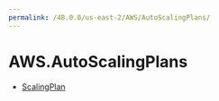 ```yaml
---
permalink: /48.0.0/us-east-2/AWS/AutoScalingPlans/
---
```


# AWS.AutoScalingPlans



* [ScalingPlan](ScalingPlan.md)